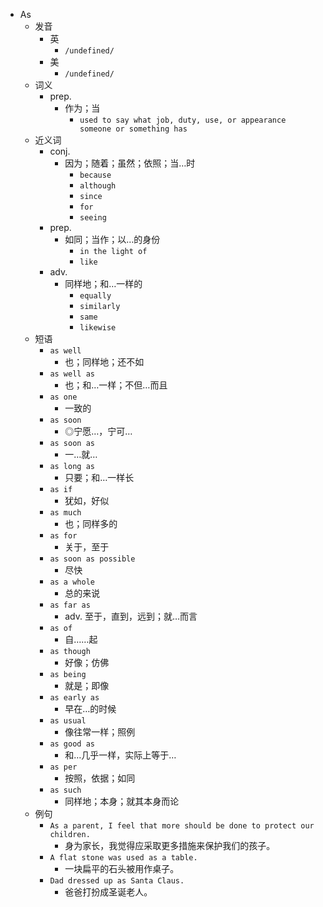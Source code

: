- As
  - 发音
    - 英
      - `/undefined/`
    - 美
      - `/undefined/`
  - 词义
    - prep.
      - 作为；当
        - `used to say what job, duty, use, or appearance someone or something has`
  - 近义词
    - conj.
      - 因为；随着；虽然；依照；当…时
        - `because`
        - `although`
        - `since`
        - `for`
        - `seeing`
    - prep.
      - 如同；当作；以…的身份
        - `in the light of`
        - `like`
    - adv.
      - 同样地；和…一样的
        - `equally`
        - `similarly`
        - `same`
        - `likewise`
  - 短语
    - `as well`
      - 也；同样地；还不如 
    - `as well as`
      - 也；和…一样；不但…而且 
    - `as one`
      - 一致的 
    - `as soon`
      - ◎宁愿…，宁可… 
    - `as soon as`
      - 一…就… 
    - `as long as`
      - 只要；和…一样长 
    - `as if`
      - 犹如，好似 
    - `as much`
      - 也；同样多的 
    - `as for`
      - 关于，至于 
    - `as soon as possible`
      - 尽快 
    - `as a whole`
      - 总的来说 
    - `as far as`
      - adv. 至于，直到，远到；就…而言 
    - `as of`
      - 自……起 
    - `as though`
      - 好像；仿佛 
    - `as being`
      - 就是；即像 
    - `as early as`
      - 早在…的时候 
    - `as usual`
      - 像往常一样；照例 
    - `as good as`
      - 和…几乎一样，实际上等于… 
    - `as per`
      - 按照，依据；如同 
    - `as such`
      - 同样地；本身；就其本身而论 
  - 例句
    - `As a parent, I feel that more should be done to protect our children.`
      - 身为家长，我觉得应采取更多措施来保护我们的孩子。
    - `A flat stone was used as a table.`
      - 一块扁平的石头被用作桌子。
    - `Dad dressed up as Santa Claus.`
      - 爸爸打扮成圣诞老人。

